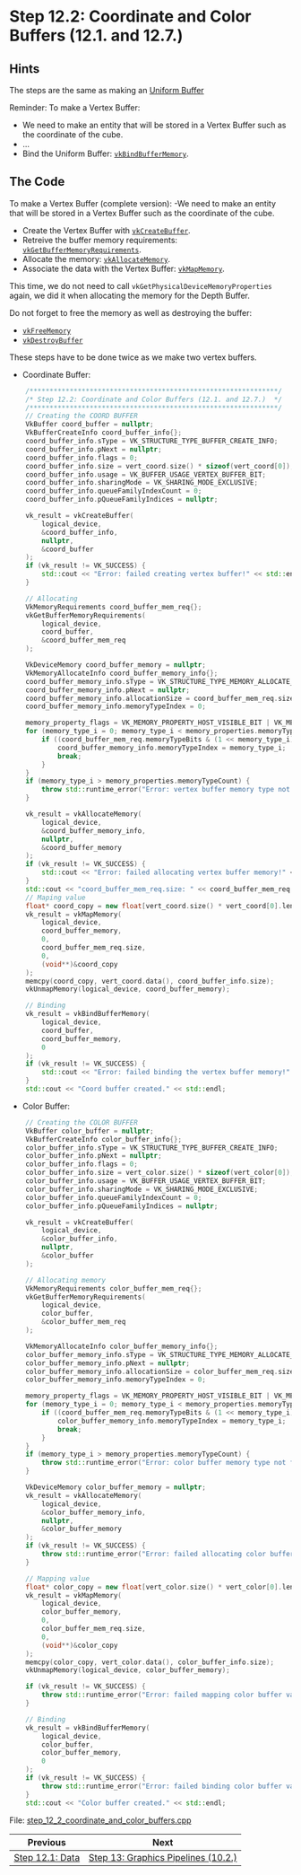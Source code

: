 # **Step 12.2: Coordinate and Color Buffers (12.1. and 12.7.)**
## **Hints**
The steps are the same as making an [Uniform Buffer](uniform_buffer.md)

Reminder:
To make a Vertex Buffer:
 - We need to make an entity that will be stored in a Vertex Buffer such as the coordinate of the cube.
 - ...
 - Bind the Uniform Buffer: [`vkBindBufferMemory`](https://registry.khronos.org/vulkan/specs/1.3-extensions/html/chap12.html#vkBindBufferMemory).

## **The Code**
To make a Vertex Buffer (complete version):
 -We need to make an entity that will be stored in a Vertex Buffer such as the coordinate of the cube.
 - Create the Vertex Buffer with [`vkCreateBuffer`](https://registry.khronos.org/vulkan/specs/1.3-extensions/html/chap12.html#vkCreateBuffer).
 - Retreive the buffer memory requirements: [`vkGetBufferMemoryRequirements`](https://registry.khronos.org/vulkan/specs/1.3-extensions/html/chap12.html#vkGetBufferMemoryRequirements).
 - Allocate the memory: [`vkAllocateMemory`](https://registry.khronos.org/vulkan/specs/1.3-extensions/html/chap11.html#vkAllocateMemory).
 - Associate the data with the Vertex Buffer: [`vkMapMemory`](https://registry.khronos.org/vulkan/specs/1.3-extensions/html/chap11.html#vkMapMemory).

This time, we do not need to call `vkGetPhysicalDeviceMemoryProperties` again, we did it when allocating the memory for the Depth Buffer.

Do not forget to free the memory as well as destroying the buffer:
 - [`vkFreeMemory`](https://registry.khronos.org/vulkan/specs/1.3-extensions/html/chap11.html#vkFreeMemory)
 - [`vkDestroyBuffer`](https://registry.khronos.org/vulkan/specs/1.3-extensions/html/chap12.html#vkDestroyBuffer)

 These steps have to be done twice as we make two vertex buffers.

- Coordinate Buffer:
```C++
    /**************************************************************/
	/* Step 12.2: Coordinate and Color Buffers (12.1. and 12.7.)  */
	/**************************************************************/
	// Creating the COORD BUFFER
	VkBuffer coord_buffer = nullptr;
	VkBufferCreateInfo coord_buffer_info{};
	coord_buffer_info.sType = VK_STRUCTURE_TYPE_BUFFER_CREATE_INFO;
	coord_buffer_info.pNext = nullptr;
	coord_buffer_info.flags = 0;
	coord_buffer_info.size = vert_coord.size() * sizeof(vert_coord[0]);
	coord_buffer_info.usage = VK_BUFFER_USAGE_VERTEX_BUFFER_BIT;
	coord_buffer_info.sharingMode = VK_SHARING_MODE_EXCLUSIVE;
	coord_buffer_info.queueFamilyIndexCount = 0;
	coord_buffer_info.pQueueFamilyIndices = nullptr;

	vk_result = vkCreateBuffer(
		logical_device,
		&coord_buffer_info,
		nullptr,
		&coord_buffer
	);
	if (vk_result != VK_SUCCESS) {
		std::cout << "Error: failed creating vertex buffer!" << std::endl;
	}

	// Allocating 
	VkMemoryRequirements coord_buffer_mem_req{};
	vkGetBufferMemoryRequirements(
		logical_device,
		coord_buffer,
		&coord_buffer_mem_req
	);

	VkDeviceMemory coord_buffer_memory = nullptr;
	VkMemoryAllocateInfo coord_buffer_memory_info{};
	coord_buffer_memory_info.sType = VK_STRUCTURE_TYPE_MEMORY_ALLOCATE_INFO;
	coord_buffer_memory_info.pNext = nullptr;
	coord_buffer_memory_info.allocationSize = coord_buffer_mem_req.size;
	coord_buffer_memory_info.memoryTypeIndex = 0;

	memory_property_flags = VK_MEMORY_PROPERTY_HOST_VISIBLE_BIT | VK_MEMORY_PROPERTY_HOST_COHERENT_BIT;
	for (memory_type_i = 0; memory_type_i < memory_properties.memoryTypeCount; memory_type_i++) {
		if ((coord_buffer_mem_req.memoryTypeBits & (1 << memory_type_i)) && (memory_properties.memoryTypes[memory_type_i].propertyFlags & memory_property_flags) == memory_property_flags) {
			coord_buffer_memory_info.memoryTypeIndex = memory_type_i;
			break;
		}
	}
	if (memory_type_i > memory_properties.memoryTypeCount) {
		throw std::runtime_error("Error: vertex buffer memory type not found!");
	}

	vk_result = vkAllocateMemory(
		logical_device,
		&coord_buffer_memory_info,
		nullptr,
		&coord_buffer_memory
	);
	if (vk_result != VK_SUCCESS) {
		std::cout << "Error: failed allocating vertex buffer memory!" << std::endl;
	}
	std::cout << "coord_buffer_mem_req.size: " << coord_buffer_mem_req.size << std::endl;
	// Maping value
	float* coord_copy = new float[vert_coord.size() * vert_coord[0].length()];
	vk_result = vkMapMemory(
		logical_device,
		coord_buffer_memory,
		0,
		coord_buffer_mem_req.size,
		0,
		(void**)&coord_copy
	);
	memcpy(coord_copy, vert_coord.data(), coord_buffer_info.size);
	vkUnmapMemory(logical_device, coord_buffer_memory);

	// Binding
	vk_result = vkBindBufferMemory(
		logical_device,
		coord_buffer,
		coord_buffer_memory,
		0
	);
	if (vk_result != VK_SUCCESS) {
		std::cout << "Error: failed binding the vertex buffer memory!" << std::endl;
	}
	std::cout << "Coord buffer created." << std::endl;
```

- Color Buffer:
```C++
	// Creating the	COLOR BUFFER
	VkBuffer color_buffer = nullptr;
	VkBufferCreateInfo color_buffer_info{};
	color_buffer_info.sType = VK_STRUCTURE_TYPE_BUFFER_CREATE_INFO;
	color_buffer_info.pNext = nullptr;
	color_buffer_info.flags = 0;
	color_buffer_info.size = vert_color.size() * sizeof(vert_color[0]);
	color_buffer_info.usage = VK_BUFFER_USAGE_VERTEX_BUFFER_BIT;
	color_buffer_info.sharingMode = VK_SHARING_MODE_EXCLUSIVE;
	color_buffer_info.queueFamilyIndexCount = 0;
	color_buffer_info.pQueueFamilyIndices = nullptr;

	vk_result = vkCreateBuffer(
		logical_device,
		&color_buffer_info,
		nullptr,
		&color_buffer
	);

	// Allocating memory
	VkMemoryRequirements color_buffer_mem_req{};
	vkGetBufferMemoryRequirements(
		logical_device,
		color_buffer,
		&color_buffer_mem_req
	);

	VkMemoryAllocateInfo color_buffer_memory_info{};
	color_buffer_memory_info.sType = VK_STRUCTURE_TYPE_MEMORY_ALLOCATE_INFO;
	color_buffer_memory_info.pNext = nullptr;
	color_buffer_memory_info.allocationSize = color_buffer_mem_req.size;
	color_buffer_memory_info.memoryTypeIndex = 0;

	memory_property_flags = VK_MEMORY_PROPERTY_HOST_VISIBLE_BIT | VK_MEMORY_PROPERTY_HOST_COHERENT_BIT;
	for (memory_type_i = 0; memory_type_i < memory_properties.memoryTypeCount; memory_type_i++) {
		if ((coord_buffer_mem_req.memoryTypeBits & (1 << memory_type_i)) && (memory_properties.memoryTypes[memory_type_i].propertyFlags & memory_property_flags) == memory_property_flags) {
			color_buffer_memory_info.memoryTypeIndex = memory_type_i;
			break;
		}
	}
	if (memory_type_i > memory_properties.memoryTypeCount) {
		throw std::runtime_error("Error: color buffer memory type not found!");
	}

	VkDeviceMemory color_buffer_memory = nullptr;
	vk_result = vkAllocateMemory(
		logical_device,
		&color_buffer_memory_info,
		nullptr,
		&color_buffer_memory
	);
	if (vk_result != VK_SUCCESS) {
		throw std::runtime_error("Error: failed allocating color buffer memory!");
	}

	// Mapping value
	float* color_copy = new float[vert_color.size() * vert_color[0].length()];
	vk_result = vkMapMemory(
		logical_device,
		color_buffer_memory,
		0,
		color_buffer_mem_req.size,
		0,
		(void**)&color_copy
	);
	memcpy(color_copy, vert_color.data(), color_buffer_info.size);
	vkUnmapMemory(logical_device, color_buffer_memory);

	if (vk_result != VK_SUCCESS) {
		throw std::runtime_error("Error: failed mapping color buffer values.");
	}

	// Binding
	vk_result = vkBindBufferMemory(
		logical_device,
		color_buffer,
		color_buffer_memory,
		0
	);
	if (vk_result != VK_SUCCESS) {
		throw std::runtime_error("Error: failed binding color buffer values.");
	}
	std::cout << "Color buffer created." << std::endl;
```

File: [step_12_2_coordinate_and_color_buffers.cpp](../Code/step_12_2_coordinate_and_color_buffers.cpp)

| Previous | Next |
|---|---|
| [Step 12.1: Data](data.md) | [Step 13: Graphics Pipelines (10.2.)](graphics_pipelines.md) |